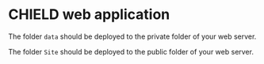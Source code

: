 # CHIELD web application

The folder `data` should be deployed to the private folder of your web server.

The folder `Site` should be deployed to the public folder of your web server.
